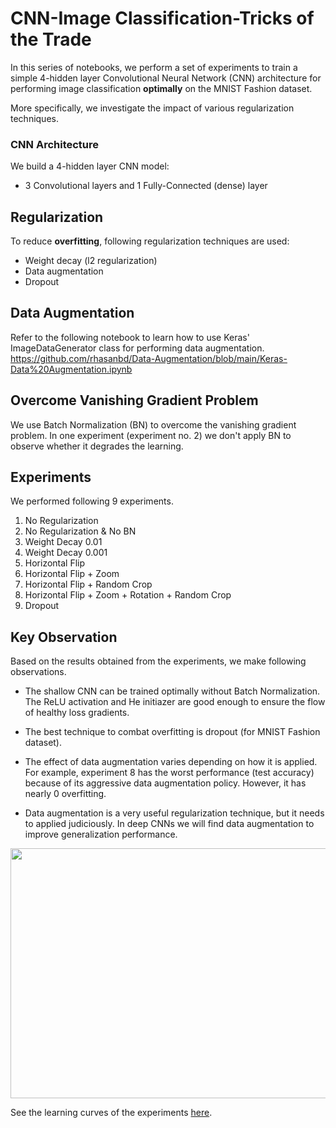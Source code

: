 # CNN-Image Classification-Tricks of the Trade

In this series of notebooks, we perform a set of experiments to train a simple 4-hidden layer Convolutional Neural Network (CNN) architecture for performing image classification **optimally** on the MNIST Fashion dataset.

More specifically, we investigate the impact of various regularization techniques. 

### CNN Architecture
We build a 4-hidden layer CNN model:
- 3 Convolutional layers and 1 Fully-Connected (dense) layer


## Regularization
To reduce **overfitting**, following regularization techniques are used:
- Weight decay (l2 regularization)
- Data augmentation
- Dropout


## Data Augmentation
Refer to the following notebook to learn how to use Keras' ImageDataGenerator class for performing data augmentation. https://github.com/rhasanbd/Data-Augmentation/blob/main/Keras-Data%20Augmentation.ipynb

## Overcome Vanishing Gradient Problem
We use Batch Normalization (BN) to overcome the vanishing gradient problem. In one experiment (experiment no. 2) we don't apply BN to observe whether it degrades the learning.

## Experiments
We performed following 9 experiments.

1. No Regularization
2. No Regularization & No BN
3. Weight Decay 0.01
4. Weight Decay 0.001
5. Horizontal Flip
6. Horizontal Flip + Zoom
7. Horizontal Flip + Random Crop
8. Horizontal Flip + Zoom + Rotation + Random Crop
9. Dropout


## Key Observation

Based on the results obtained from the experiments, we make following observations.

- The shallow CNN can be trained optimally without Batch Normalization. The ReLU activation and He initiazer are good enough to ensure the flow of healthy loss gradients.

- The best technique to combat overfitting is dropout (for MNIST Fashion dataset).

- The effect of data augmentation varies depending on how it is applied. For example, experiment 8 has the worst performance (test accuracy) because of its aggressive data augmentation policy. However, it has nearly 0 overfitting.

- Data augmentation is a very useful regularization technique, but it needs to applied judiciously. In deep CNNs we will find data augmentation to improve generalization performance.

<img src="https://cse.unl.edu/~hasan/Pics/CNN-ImageClassification-Results-Comparison.png" width=800, height=400>

See the learning curves of the experiments <a href="https://cse.unl.edu/~hasan/Pics/CNN-ImageClassification-Results.pdf">here</a>.


